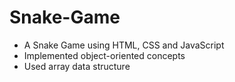 # Snake-Game
<ul>
<li>A Snake Game using HTML, CSS and JavaScript</li>
<li>Implemented object-oriented concepts</li>
<li>Used array data structure</li>
</ul>
